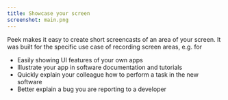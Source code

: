 ```yaml
---
title: Showcase your screen
screenshot: main.png
---
```


Peek makes it easy to create short screencasts of an area of your screen. It was
built for the specific use case of recording screen areas, e.g. for

- Easily showing UI features of your own apps
- Illustrate your app in software documentation and tutorials
- Quickly explain your colleague how to perform a task in the new software
- Better explain a bug you are reporting to a developer
